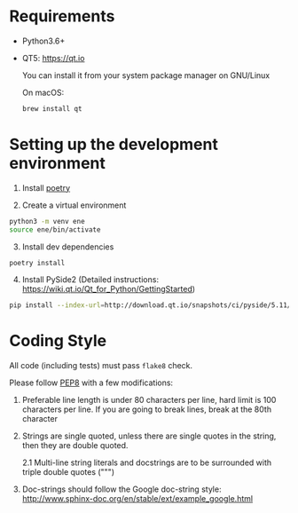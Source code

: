 # Requirements

* Python3.6+

* QT5: https://qt.io

    You can install it from your system package manager on GNU/Linux

    On macOS:

    ```bash
    brew install qt
    ```


# Setting up the development environment

1. Install [poetry](https://github.com/sdispater/poetry)

2. Create a virtual environment

```bash
python3 -m venv ene
source ene/bin/activate
```

3. Install dev dependencies

```bash
poetry install
```

4. Install PySide2 (Detailed instructions: https://wiki.qt.io/Qt_for_Python/GettingStarted)

```bash
pip install --index-url=http://download.qt.io/snapshots/ci/pyside/5.11/latest/ pyside2 --trusted-host download.qt.io
```


# Coding Style

All code (including tests) must pass `flake8` check.

Please follow [PEP8](https://www.python.org/dev/peps/pep-0008/) with a few modifications:

1. Preferable line length is under 80 characters per line, hard limit is 100 characters per line. If you are going to break lines, break at the 80th character

2. Strings are single quoted, unless there are single quotes in the string, then they are double quoted.

    2.1 Multi-line string literals and docstrings are to be surrounded with triple double quotes (""")

3. Doc-strings should follow the Google doc-string style: http://www.sphinx-doc.org/en/stable/ext/example_google.html